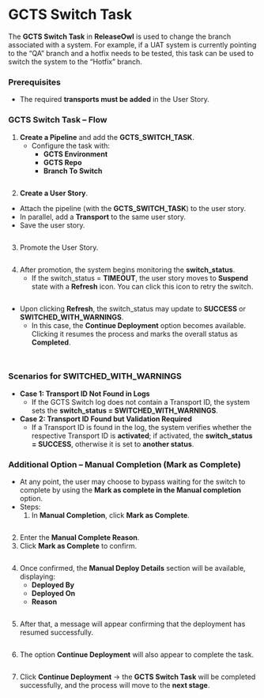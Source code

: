 # GCTS Switch Task

The **GCTS Switch Task** in **ReleaseOwl** is used to change the branch associated with a system. For example, if a UAT system is currently pointing to the “QA” branch and a hotfix needs to be tested, this task can be used to switch the system to the “Hotfix” branch.

### Prerequisites

* The required **transports must be added** in the User Story.

### GCTS Switch Task – Flow

1. **Create a Pipeline** and add the **GCTS\_SWITCH\_TASK**.
   * Configure the task with:
     * **GCTS Environment**
     * **GCTS Repo**
     * **Branch To Switch**

<figure><img src="../../../.gitbook/assets/image (4) (1).png" alt=""><figcaption></figcaption></figure>



2. **Create a User Story**.

* Attach the pipeline (with the **GCTS\_SWITCH\_TASK**) to the user story.
* In parallel, add a **Transport** to the same user story.
* Save the user story.

<figure><img src="../../../.gitbook/assets/image (2) (1) (1) (1).png" alt=""><figcaption></figcaption></figure>

3. Promote the User Story.

<figure><img src="../../../.gitbook/assets/image (1) (1) (1) (1).png" alt=""><figcaption></figcaption></figure>



4. After promotion, the system begins monitoring the **switch\_status**.
   * If the switch\_status = **TIMEOUT**, the user story moves to **Suspend** state with a **Refresh** icon. You can click this icon to retry the switch.

<figure><img src="../../../.gitbook/assets/image (4) (1) (1).png" alt=""><figcaption></figcaption></figure>

* Upon clicking **Refresh**, the switch\_status may update to **SUCCESS** or **SWITCHED\_WITH\_WARNINGS**.
  * In this case, the **Continue Deployment** option becomes available. Clicking it resumes the process and marks the overall status as **Completed**.

<figure><img src="../../../.gitbook/assets/image (5).png" alt=""><figcaption></figcaption></figure>

<figure><img src="../../../.gitbook/assets/image (7).png" alt=""><figcaption></figcaption></figure>

### Scenarios for SWITCHED\_WITH\_WARNINGS

* **Case 1: Transport ID Not Found in Logs**
  * If the GCTS Switch log does not contain a Transport ID, the system sets the **switch\_status = SWITCHED\_WITH\_WARNINGS**.
* **Case 2: Transport ID Found but Validation Required**
  * If a Transport ID is found in the log, the system verifies whether the respective Transport ID is **activated**; if activated, the **switch\_status = SUCCESS**, otherwise it is set to **another status**.

### Additional Option – Manual Completion (Mark as Complete)

* At any point, the user may choose to bypass waiting for the switch to complete by using the **Mark as complete in the Manual completion** option.
* Steps:
  1. In **Manual Completion**, click **Mark as Complete**.

<figure><img src="../../../.gitbook/assets/image (1540).png" alt=""><figcaption></figcaption></figure>

2. Enter the **Manual Complete Reason**.
3. Click **Mark as Complete** to confirm.

<figure><img src="../../../.gitbook/assets/image (10).png" alt=""><figcaption></figcaption></figure>

4. Once confirmed, the **Manual Deploy Details** section will be available, displaying:
   * **Deployed By**
   * **Deployed On**
   * **Reason**

<figure><img src="../../../.gitbook/assets/image (13).png" alt=""><figcaption></figcaption></figure>

5. After that, a message will appear confirming that the deployment has resumed successfully.&#x20;

<figure><img src="../../../.gitbook/assets/image (17).png" alt=""><figcaption></figcaption></figure>

6. The option **Continue Deployment** will also appear to complete the task.

<figure><img src="../../../.gitbook/assets/image (15).png" alt=""><figcaption></figcaption></figure>

7. Click **Continue Deployment** → the **GCTS Switch Task** will be completed successfully, and the process will move to the **next stage**.

<figure><img src="../../../.gitbook/assets/image (16).png" alt=""><figcaption></figcaption></figure>
